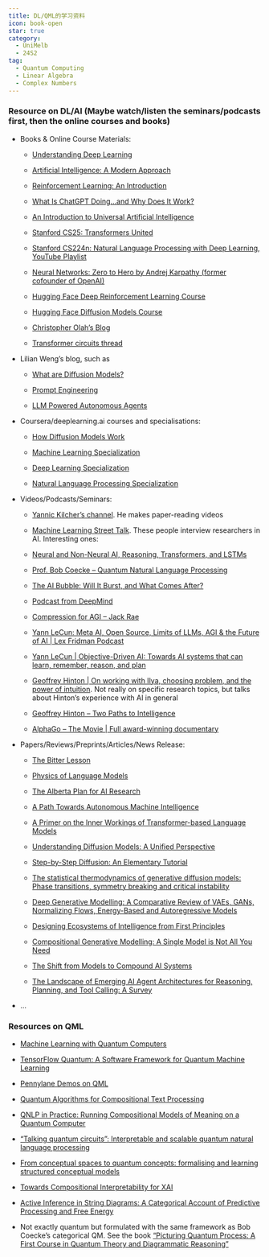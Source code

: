 ```yaml
---
title: DL/QML的学习资料
icon: book-open
star: true
category:
  - UniMelb
  - 24S2
tag:
  - Quantum Computing
  - Linear Algebra
  - Complex Numbers
---
```

### Resource on DL/AI (Maybe watch/listen the seminars/podcasts first, then the online courses and books)

- Books & Online Course Materials:

  - [Understanding Deep Learning](https://udlbook.github.io/udlbook/)

  - [Artificial Intelligence: A Modern Approach](https://aima.cs.berkeley.edu/)

  - [Reinforcement Learning: An Introduction](http://incompleteideas.net/book/the-book-2nd.html)

  - [What Is ChatGPT Doing…and Why Does It Work?](https://writings.stephenwolfram.com/2023/02/what-is-chatgpt-doing-and-why-does-it-work/)

  - [An Introduction to Universal Artificial Intelligence](http://hutter1.net/ai/uaibook2.htm)

  - [Stanford CS25: Transformers United](https://web.stanford.edu/class/cs25/)

  - [Stanford CS224n: Natural Language Processing with Deep Learning](https://web.stanford.edu/class/cs224n/), [YouTube Playlist](https://www.youtube.com/playlist?list=PLoROMvodv4rOSH4v6133s9LFPRHjEmbmJ)

  - [Neural Networks: Zero to Hero by Andrej Karpathy (former cofounder of OpenAI)](https://www.youtube.com/playlist?list=PLAqhIrjkxbuWI23v9cThsA9GvCAUhRvKZ)

  - [Hugging Face Deep Reinforcement Learning Course](https://huggingface.co/learn/deep-rl-course/en/unit0/introduction)

  - [Hugging Face Diffusion Models Course](https://huggingface.co/learn/diffusion-course/en/unit0/1)

  - [Christopher Olah’s Blog](https://colah.github.io/)

  - [Transformer circuits thread](https://transformer-circuits.pub/)

- Lilian Weng’s blog, such as

  - [What are Diffusion Models?](https://lilianweng.github.io/posts/2021-07-11-diffusion-models/)

  - [Prompt Engineering](https://lilianweng.github.io/posts/2023-03-15-prompt-engineering/)

  - [LLM Powered Autonomous Agents](https://lilianweng.github.io/posts/2023-06-23-agent/)

- Coursera/deeplearning.ai courses and specialisations:

  - [How Diffusion Models Work](https://learn.deeplearning.ai/courses/diffusion-models/lesson/1/introduction)

  - [Machine Learning Specialization](https://www.coursera.org/specializations/machine-learning-introduction)

  - [Deep Learning Specialization](https://www.coursera.org/specializations/deep-learning)

  - [Natural Language Processing Specialization](https://www.coursera.org/specializations/natural-language-processing)

- Videos/Podcasts/Seminars:

  - [Yannic Kilcher’s channel](https://www.youtube.com/@YannicKilcher). He makes paper-reading videos

  - [Machine Learning Street Talk](https://www.youtube.com/c/machinelearningstreettalk). These people interview researchers in AI. Interesting ones:

  - [Neural and Non-Neural AI, Reasoning, Transformers, and LSTMs](https://youtu.be/DP454c1K_vQ?si=ZHwI_ErYysHTBWV5)

  - [Prof. Bob Coecke – Quantum Natural Language Processing](https://www.youtube.com/watch?v=X9uSV1YcOy4)

  - [The AI Bubble: Will It Burst, and What Comes After?](https://youtu.be/91SK90SahHc?si=9rOvxdULAQoYnr7i)

  - [Podcast from DeepMind](https://youtu.be/pZybROKrj2Q?si=wBC1s5Ioexae8gI0)

  - [Compression for AGI – Jack Rae](https://www.youtube.com/watch?v=dO4TPJkeaaU)

  - [Yann LeCun: Meta AI, Open Source, Limits of LLMs, AGI & the Future of AI | Lex Fridman Podcast](https://youtu.be/5t1vTLU7s40?si=Ff8r9Njh-pDlxCmK)

  - [Yann LeCun | Objective-Driven AI: Towards AI systems that can learn, remember, reason, and plan](https://youtu.be/MiqLoAZFRSE?si=NHUtR1hqdQD5JDIM)

  - [Geoffrey Hinton | On working with Ilya, choosing problem, and the power of intuition](https://www.youtube.com/watch?v=n4IQOBka8bc). Not really on specific research topics, but talks about Hinton’s experience with AI in general

  - [Geoffrey Hinton – Two Paths to Intelligence](https://youtu.be/rGgGOccMEiY?si=eqirYIFhEdw6Apym)

  - [AlphaGo – The Movie | Full award-winning documentary](https://www.youtube.com/watch?v=WXuK6gekU1Y)

- Papers/Reviews/Preprints/Articles/News Release:

  - [The Bitter Lesson](http://www.incompleteideas.net/IncIdeas/BitterLesson.html?ref=blog.heim.xyz)

  - [Physics of Language Models](https://physics.allen-zhu.com/)

  - [The Alberta Plan for AI Research](https://arxiv.org/abs/2208.11173)

  - [A Path Towards Autonomous Machine Intelligence](https://openreview.net/forum?id=BZ5a1r-kVsf)

  - [A Primer on the Inner Workings of Transformer-based Language Models](https://arxiv.org/abs/2405.00208)

  - [Understanding Diffusion Models: A Unified Perspective](https://arxiv.org/abs/2208.11970)

  - [Step-by-Step Diffusion: An Elementary Tutorial](https://arxiv.org/abs/2406.08929)

  - [The statistical thermodynamics of generative diffusion models: Phase transitions, symmetry breaking and critical instability](https://arxiv.org/abs/2310.17467)

  - [Deep Generative Modelling: A Comparative Review of VAEs, GANs, Normalizing Flows, Energy-Based and Autoregressive Models](https://ieeexplore.ieee.org/document/9555209)

  - [Designing Ecosystems of Intelligence from First Principles](https://journals.sagepub.com/doi/10.1177/26339137231222481)

  - [Compositional Generative Modelling: A Single Model is Not All You Need](https://arxiv.org/abs/2402.01103)

  - [The Shift from Models to Compound AI Systems](https://bair.berkeley.edu/blog/2024/02/18/compound-ai-systems/)

  - [The Landscape of Emerging AI Agent Architectures for Reasoning, Planning, and Tool Calling: A Survey](https://arxiv.org/abs/2404.11584)

- …

### Resources on QML

- [Machine Learning with Quantum Computers](https://link.springer.com/book/10.1007/978-3-030-83098-4)

- [TensorFlow Quantum: A Software Framework for Quantum Machine Learning](https://arxiv.org/abs/2003.02989)

- [Pennylane Demos on QML](https://pennylane.ai/search/?contentType=DEMO&categories=quantum%20machine%20learning&sort=publication_date)

- [Quantum Algorithms for Compositional Text Processing](https://arxiv.org/abs/2408.06061)

- [QNLP in Practice: Running Compositional Models of Meaning on a Quantum Computer](https://arxiv.org/abs/2102.12846)

- [“Talking quantum circuits”: Interpretable and scalable quantum natural language processing](https://www.quantinuum.com/blog/talking-quantum-circuits)

- [From conceptual spaces to quantum concepts: formalising and learning structured conceptual models](https://link.springer.com/article/10.1007/s42484-023-00134-z)

- [Towards Compositional Interpretability for XAI](https://arxiv.org/abs/2406.17583)

- [Active Inference in String Diagrams: A Categorical Account of Predictive Processing and Free Energy](https://arxiv.org/abs/2308.00861)

- Not exactly quantum but formulated with the same framework as Bob Coecke’s categorical QM. See the book [“Picturing Quantum Process: A First Course in Quantum Theory and Diagrammatic Reasoning”](https://www.cambridge.org/core/books/picturing-quantum-processes/1119568B3101F3A685BE832FEEC53E52)